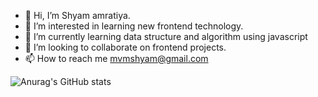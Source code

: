 - 👋 Hi, I’m Shyam amratiya.
- 👀 I’m interested in learning new frontend technology.
- 🌱 I’m currently learning data structure and algorithm using javascript
- 💞️ I’m looking to collaborate on frontend projects.
- 📫 How to reach me
mvmshyam@gmail.com

<!---
shyamamtiya/shyamamtiya is a ✨ special ✨ repository because its `README.md` (this file) appears on your GitHub profile.
You can click the Preview link to take a look at your changes.
--->
![Anurag's GitHub stats](https://github-readme-stats.vercel.app/api?username=shyamamtiya&repo=js-datastructure&show_icons=true&theme=radical)

